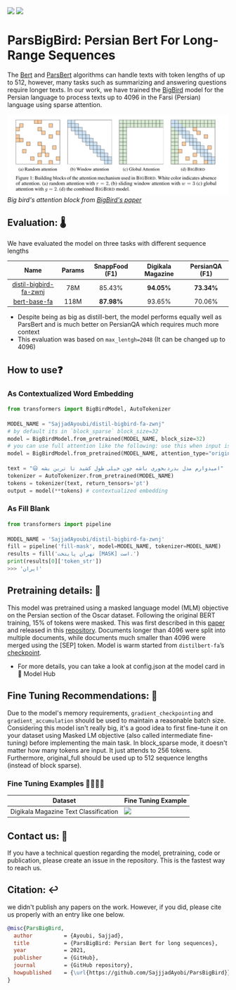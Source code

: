 <span align="center">
    <a href="https://huggingface.co/SajjadAyoubi/"><img src="https://img.shields.io/static/v1?label=%F0%9F%A4%97%20Hugging%20Face&message=SajjadAyoubi&color=yellow"></a>
    <a href="https://colab.research.google.com/github/sajjjadayobi/PersianQA/blob/main/notebooks/Demo.ipynb"><img src="https://img.shields.io/static/v1?label=Colab&message=Fine-tuning Example&logo=Google%20Colab&color=f9ab00"></a>
</span>

# ParsBigBird: Persian Bert For **Long-Range** Sequences
The [Bert](https://arxiv.org/abs/1810.04805) and [ParsBert](https://arxiv.org/abs/2005.12515) algorithms can handle texts with token lengths of up to 512, however, many tasks such as summarizing and answering questions require longer texts. In our work, we have trained the [BigBird](https://arxiv.org/abs/2007.14062) model for the Persian language to process texts up to 4096 in the Farsi (Persian) language using sparse attention.


![big bird's attention block](https://github.com/sajjjadayobi/ParsBigBird/blob/main/assets/bigbird-sparse-attention.png)
*Big bird's attention block from [BigBird's paper](https://arxiv.org/abs/2007.14062)*

## Evaluation: 🌡️
We have evaluated the model on three tasks with different sequence lengths

|                             Name                                 | Params |    SnappFood (F1)   | Digikala Magazine |  PersianQA (F1)   | 
| :--------------------------------------------------------------: | :----: | :-----------------: | :---------------: |  :--------------: |
| [distil-bigbird-fa-zwnj](https://github.com/sajjjadayobi/ParsBigBird) |  78M   |        85.43%       |     **94.05%**    |     **73.34%**    |
|       [bert-base-fa](https://github.com/hooshvare/parsbert)      |  118M  |      **87.98%**     |       93.65%      |       70.06%      |

- Despite being as big as distill-bert, the model performs equally well as ParsBert and is much better on PersianQA which requires much more context
- This evaluation was based on `max_lentgh=2048` (It can be changed up to 4096)


## How to use❓

### As Contextualized Word Embedding 
```python
from transformers import BigBirdModel, AutoTokenizer

MODEL_NAME = "SajjadAyoubi/distil-bigbird-fa-zwnj"
# by default its in `block_sparse` block_size=32
model = BigBirdModel.from_pretrained(MODEL_NAME, block_size=32)
# you can use full attention like the following: use this when input isn't longer than 512
model = BigBirdModel.from_pretrained(MODEL_NAME, attention_type="original_full")

text = "😃 امیدوارم مدل بدردبخوری باشه چون خیلی طول کشید تا ترین بشه"
tokenizer = AutoTokenizer.from_pretrained(MODEL_NAME)
tokens = tokenizer(text, return_tensors='pt')
output = model(**tokens) # contextualized embedding
```

### As Fill Blank
```python
from transformers import pipeline

MODEL_NAME = 'SajjadAyoubi/distil-bigbird-fa-zwnj'
fill = pipeline('fill-mask', model=MODEL_NAME, tokenizer=MODEL_NAME)
results = fill('تهران پایتخت [MASK] است.')
print(results[0]['token_str'])
>>> 'ایران'
```

## Pretraining details: 🔭
This model was pretrained using a masked language model (MLM) objective on the Persian section of the Oscar dataset. Following the original BERT training, 15% of tokens were masked. This was first described in this [paper](https://arxiv.org/abs/2007.14062) and released in this [repository](https://github.com/google-research/bigbird). Documents longer than 4096 were split into multiple documents, while documents much smaller than 4096 were merged using the [SEP] token. Model is warm started from `distilbert-fa`’s [checkpoint](https://huggingface.co/HooshvareLab/distilbert-fa-zwnj-base). 
- For more details, you can take a look at config.json at the model card in 🤗 Model Hub

## Fine Tuning Recommendations: 🐤
Due to the model's memory requirements, `gradient_checkpointing` and `gradient_accumulation` should be used to maintain a reasonable batch size. Considering this model isn't really big, it's a good idea to first fine-tune it on your dataset using Masked LM objective (also called intermediate fine-tuning) before implementing the main task. In block_sparse mode, it doesn't matter how many tokens are input. It just attends to 256 tokens. Furthermore, original_full should be used up to 512 sequence lengths (instead of block sparse).

### Fine Tuning Examples 👷‍♂️👷‍♀️

| Dataset                               | Fine Tuning Example                                          |
| ------------------------------------- | ------------------------------------------------------------ |
| Digikala Magazine Text Classification | <a href="https://colab.research.google.com/github/sajjjadayobi/PersianQA/blob/main/notebooks/Demo.ipynb"><img src="https://img.shields.io/static/v1?label=Colab&message=Fine-tuning Example&logo=Google%20Colab&color=f9ab00"></a> |


## Contact us: 🤝
If you have a technical question regarding the model, pretraining, code or publication, please create an issue in the repository. This is the fastest way to reach us.

## Citation: ↩️
we didn't publish any papers on the work. However, if you did, please cite us properly with an entry like one below.
```bibtex
@misc{ParsBigBird,
  author          = {Ayoubi, Sajjad},
  title           = {ParsBigBird: Persian Bert for long sequences},
  year            = 2021,
  publisher       = {GitHub},
  journal         = {GitHub repository},
  howpublished    = {\url{https://github.com/SajjjadAyobi/ParsBigBird}},
}
```
